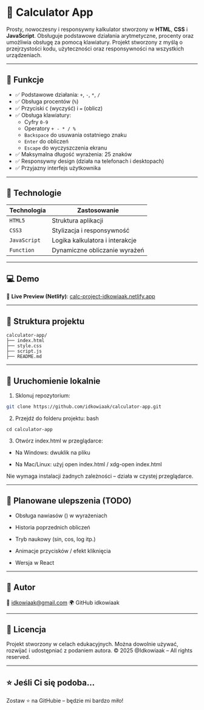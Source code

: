 # 🧮 Calculator App

Prosty, nowoczesny i responsywny kalkulator stworzony w **HTML**, **CSS** i **JavaScript**. Obsługuje podstawowe działania arytmetyczne, procenty oraz umożliwia obsługę za pomocą klawiatury. Projekt stworzony z myślą o przejrzystości kodu, użyteczności oraz responsywności na wszystkich urządzeniach.

---

## 🎯 Funkcje

- ✅ Podstawowe działania: `+`, `-`, `*`, `/`
- ✅ Obsługa procentów (`%`)
- ✅ Przyciski `C` (wyczyść) i `=` (oblicz)
- ✅ Obsługa klawiatury:
  - Cyfry `0-9`
  - Operatory `+ - * / %`
  - `Backspace` do usuwania ostatniego znaku
  - `Enter` do obliczeń
  - `Escape` do wyczyszczenia ekranu
- ✅ Maksymalna długość wyrażenia: 25 znaków
- ✅ Responsywny design (działa na telefonach i desktopach)
- ✅ Przyjazny interfejs użytkownika

---

## 🧰 Technologie

| Technologia  | Zastosowanie                    |
| ------------ | ------------------------------- |
| `HTML5`      | Struktura aplikacji             |
| `CSS3`       | Stylizacja i responsywność      |
| `JavaScript` | Logika kalkulatora i interakcje |
| `Function`   | Dynamiczne obliczanie wyrażeń   |

---

## 💻 Demo

🔗 **Live Preview (Netlify)**: [calc-project-idkowiaak.netlify.app](https://calc-project-idkowiaak.netlify.app/)

---

## 📁 Struktura projektu
```
calculator-app/
├── index.html
├── style.css
├── script.js
├── README.md
```
---

## 🚀 Uruchomienie lokalnie

1. Sklonuj repozytorium:

```bash
git clone https://github.com/idkowiaak/calculator-app.git
```

2. Przejdź do folderu projektu:
   bash
```
cd calculator-app
```
3. Otwórz index.html w przeglądarce:

- Na Windows: dwuklik na pliku

- Na Mac/Linux: użyj open index.html / xdg-open index.html

Nie wymaga instalacji żadnych zależności – działa w czystej przeglądarce.

---

## 📌 Planowane ulepszenia (TODO)

- Obsługa nawiasów () w wyrażeniach

- Historia poprzednich obliczeń

- Tryb naukowy (sin, cos, log itp.)

- Animacje przycisków / efekt kliknięcia

- Wersja w React

---

## 👤 Autor

📧 idkowiaak@gmail.com
🌍 GitHub idkowiaak

---

## 🧾 Licencja

Projekt stworzony w celach edukacyjnych. Można dowolnie używać, rozwijać i udostępniać z podaniem autora.
© 2025 @Idkowiaak – All rights reserved.

---

## ⭐ Jeśli Ci się podoba...

Zostaw ⭐ na GitHubie – będzie mi bardzo miło!
